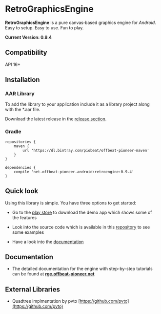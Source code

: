 # RetroGraphicsEngine

**RetroGraphicsEngine** is a pure canvas‑based graphics engine for _Android_.
Easy to setup. Easy to use. Fun to play.

**Current Version: 0.9.4**

## Compatibility

API 16+

## Installation

### AAR Library
To add the library to your
application include it as a library project along with the *.aar file.

Download the latest release in the [release section](https://github.com/PioBeat/RetroGraphicsEngine/releases).

### Gradle

<!-- __Currently only version 0.9.3 is available as maven dependency__ -->

```
repositories {
    maven {
        url 'https://dl.bintray.com/piobeat/offbeat-pioneer-maven'
    }
}

dependencies {
    compile 'net.offbeat-pioneer.android:retroengine:0.9.4'
}
```

## Quick look

Using this library is simple. You have three options to get started:

* Go to the [play store](https://play.google.com/store/apps/details?id=net.offbeatpioneer.demoapp.retrographicsengine)
to download the demo app which shows some of the features

* Look into the source code which is available in this [repository](https://github.com/PioBeat/Demo-RetroGraphicsEngine) to see some examples

* Have a look into the [documentation](#documentation)

## <a name="documentation"></a> Documentation

* The detailed documentation for the engine with step-by-step tutorials
 can be found at **[rge.offbeat-pioneer.net](http://rge.offbeat-pioneer.net)**

<!--* Javadoc can be found **[here]()**-->

## External Libraries

- Quadtree implmentation by pvto [https://github.com/pvto](https://github.com/pvto)

